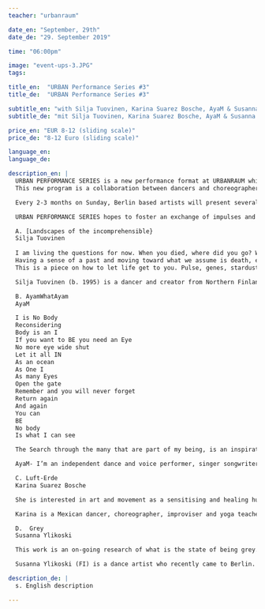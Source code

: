 ```yaml
---
teacher: "urbanraum"

date_en: "September, 29th"
date_de: "29. September 2019"

time: "06:00pm"

image: "event-ups-3.JPG"
tags:

title_en:  "URBAN Performance Series #3"
title_de:  "URBAN Performance Series #3"

subtitle_en: "with Silja Tuovinen, Karina Suarez Bosche, AyaM & Susanna Ylikoski"
subtitle_de: "mit Silja Tuovinen, Karina Suarez Bosche, AyaM & Susanna Ylikoski"

price_en: "EUR 8-12 (sliding scale)"
price_de: "8-12 Euro (sliding scale)"

language_en:
language_de:

description_en: |  
  URBAN PERFORMANCE SERIES is a new performance format at URBANRAUM which started in March 2019.  
  This new program is a collaboration between dancers and choreographers Jenny Ocampo, Annukka Hirvonen and URBANRAUM.  

  Every 2-3 months on Sunday, Berlin based artists will present several short performances (about 20 minutes each). The performances will be staged with minimal technical support, to allow the audience to fully experience their simplicity and rawness. The goal is to provide a new platform for improvisation as the medium and method to actively reflect on different topics through performance. This series is open to artists who work with improvisation and living it on stage as well.  

  URBAN PERFORMANCE SERIES hopes to foster an exchange of impulses and new perspectives between artists and audience.  

  A. [Landscapes of the incomprehensible}  
  Silja Tuovinen  
 
  I am living the questions for now. When you died, where did you go? Where can we still meet to smile at each other?  
  Having a sense of a past and moving toward what we assume is death, enjoying the ride. Archiving in order to let live, archiving in order to let go.  
  This is a piece on how to let life get to you. Pulse, genes, stardust, headrush <<<  

  Silja Tuovinen (b. 1995) is a dancer and creator from Northern Finland based in Berlin. Currently her interests lie in dealing with “the beyond” through body and dance. Silja holds a degree in Peace and Conflict Studies and incorporates thought patterns deriving from her education also in her artistic creations.  

  B. AyamWhatAyam  
  AyaM  

  I is No Body  
  Reconsidering  
  Body is an I  
  If you want to BE you need an Eye  
  No more eye wide shut  
  Let it all IN  
  As an ocean     
  As One I  
  As many Eyes  
  Open the gate  
  Remember and you will never forget   
  Return again    
  And again   
  You can   
  BE  
  No body   
  Is what I can see  

  The Search through the many that are part of my being, is an inspiration to let the moment unfold through one body. In playfulness and curiosity Through Body-Voice-Sound, I am what the moment wants me to be...  

  AyaM- I’m an independent dance and voice performer, singer songwriter, choreographer, space holder and teacher, based in Berlin. My work is characterized by the encounter between voice sound and movement in performance and healing practises. Since 2013 I’m researching, developing, teaching and creating my own work in This field, and i developed classes and workshops "Attentive Bodies" - Practice for the sonic Body that i teach in Dock11 and Urban Raum.  

  C. Luft-Erde  
  Karina Suarez Bosche  

  She is interested in art and movement as a sensitising and healing human process. This means for her that in order to create, a consciousness of social-political reality is needed to produce art that can expand awareness in society. In her performative work, she is concerned in providing the public an equal footing on its perception, developing new audiences configurations "at eye level".  

  Karina is a Mexican dancer, choreographer, improviser and yoga teacher with German roots. She received a Master´s degree in Choreography at the Hochschulübergreifendes Zentrum Tanz Berlin (2014). Since 2015 she co-direct the Platform PARAR / Immersive Performance Art touring in Taiwan, China, Norway, Mexico and Germany. She teaches worldwide Workshops like: MIRAR Laboratory, Presence and Improvisation through Somatic Principles and Creative Movement through Yoga.  

  D.  Grey  
  Susanna Ylikoski  

  This work is an on-going research of what is the state of being grey. It is unfinished, untamed and doesn’t have a place yet.  

  Susanna Ylikoski (FI) is a dance artist who recently came to Berlin. She started with improvisation and later studied in Salzburg Experimental Academy of Dance, SEAD, to deepen her technical understanding in the mechanics of the body. Recently, she has started to create her own work. She is interested in subtleties and that which often goes un-noticed. 

description_de: |
  s. English description

---
```


